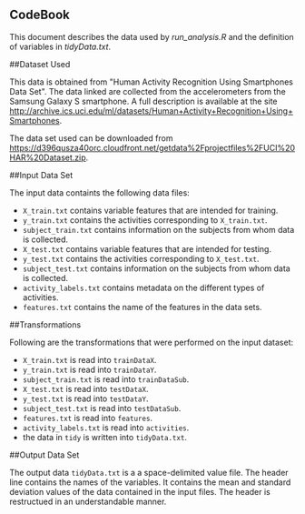 CodeBook
---------------------------------------------------------------
This document describes the data used by *run_analysis.R* and the definition of variables in *tidyData.txt*.

##Dataset Used

This data is obtained from "Human Activity Recognition Using Smartphones Data Set". The data linked are collected from the accelerometers from the Samsung Galaxy S smartphone. A full description is available at the site <http://archive.ics.uci.edu/ml/datasets/Human+Activity+Recognition+Using+Smartphones>.

The data set used can be downloaded from <https://d396qusza40orc.cloudfront.net/getdata%2Fprojectfiles%2FUCI%20HAR%20Dataset.zip>. 

##Input Data Set

The input data containts the following data files:

- `X_train.txt` contains variable features that are intended for training.
- `y_train.txt` contains the activities corresponding to `X_train.txt`.
- `subject_train.txt` contains information on the subjects from whom data is collected.
- `X_test.txt` contains variable features that are intended for testing.
- `y_test.txt` contains the activities corresponding to `X_test.txt`.
- `subject_test.txt` contains information on the subjects from whom data is collected.
- `activity_labels.txt` contains metadata on the different types of activities.
- `features.txt` contains the name of the features in the data sets.

##Transformations

Following are the transformations that were performed on the input dataset:

- `X_train.txt` is read into `trainDataX`.
- `y_train.txt` is read into `trainDataY`.
- `subject_train.txt` is read into `trainDataSub`.
- `X_test.txt` is read into `testDataX`.
- `y_test.txt` is read into `testDataY`.
- `subject_test.txt` is read into `testDataSub`.
- `features.txt` is read into `features`.
- `activity_labels.txt` is read into `activities`.
- the data in `tidy` is written into `tidyData.txt`.

##Output Data Set

The output data `tidyData.txt` is a a space-delimited value file. The header line contains the names of the variables. It contains the mean and standard deviation values of the data contained in the input files. The header is restructued in an understandable manner. 
